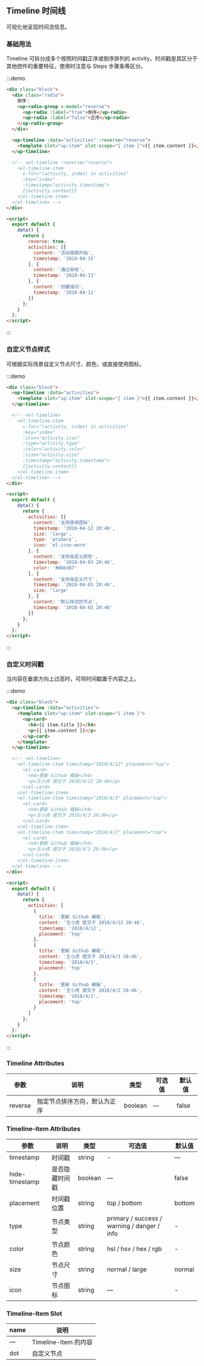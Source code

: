 ## Timeline 时间线

可视化地呈现时间流信息。

### 基础用法

Timeline 可拆分成多个按照时间戳正序或倒序排列的 activity，时间戳是其区分于其他控件的重要特征，使⽤时注意与 Steps 步骤条等区分。

:::demo
```html
<div class="block">
  <div class="radio">
    排序：
    <up-radio-group v-model="reverse">
      <up-radio :label="true">倒序</up-radio>
      <up-radio :label="false">正序</up-radio>
    </up-radio-group>
  </div>

  <up-timeline :data="activities" :reverse="reverse">
    <template slot="up:item" slot-scope="{ item }">{{ item.content }}</template>
  </up-timeline>

  <!-- <el-timeline :reverse="reverse">
    <el-timeline-item
      v-for="(activity, index) in activities"
      :key="index"
      :timestamp="activity.timestamp">
      {{activity.content}}
    </el-timeline-item>
  </el-timeline> -->
</div>

<script>
  export default {
    data() {
      return {
        reverse: true,
        activities: [{
          content: '活动按期开始',
          timestamp: '2018-04-15'
        }, {
          content: '通过审核',
          timestamp: '2018-04-13'
        }, {
          content: '创建成功',
          timestamp: '2018-04-11'
        }]
      };
    }
  };
</script>
```
:::

### ⾃定义节点样式

可根据实际场景⾃定义节点尺⼨、颜⾊，或直接使⽤图标。

:::demo
```html
<div class="block">
  <up-timeline :data="activities">
    <template slot="up:item" slot-scope="{ item }">{{ item.content }}</template>
  </up-timeline>

  <!-- <el-timeline>
    <el-timeline-item
      v-for="(activity, index) in activities"
      :key="index"
      :icon="activity.icon"
      :type="activity.type"
      :color="activity.color"
      :size="activity.size"
      :timestamp="activity.timestamp">
      {{activity.content}}
    </el-timeline-item>
  </el-timeline> -->
</div>

<script>
  export default {
    data() {
      return {
        activities: [{
          content: '支持使用图标',
          timestamp: '2018-04-12 20:46',
          size: 'large',
          type: 'primary',
          icon: 'el-icon-more'
        }, {
          content: '支持自定义颜色',
          timestamp: '2018-04-03 20:46',
          color: '#0bbd87'
        }, {
          content: '支持自定义尺寸',
          timestamp: '2018-04-03 20:46',
          size: 'large'
        }, {
          content: '默认样式的节点',
          timestamp: '2018-04-03 20:46'
        }]
      };
    }
  };
</script>
```
:::

### ⾃定义时间戳

当内容在垂直⽅向上过⾼时，可将时间戳置于内容之上。

:::demo
```html
<div class="block">
  <up-timeline :data="activities">
    <template slot="up:item" slot-scope="{ item }">
      <up-card>
        <h4>{{ item.title }}</h4>
        <p>{{ item.content }}</p>
      </up-card>
    </template>
  </up-timeline>

  <!-- <el-timeline>
    <el-timeline-item timestamp="2018/4/12" placement="top">
      <el-card>
        <h4>更新 Github 模板</h4>
        <p>王小虎 提交于 2018/4/12 20:46</p>
      </el-card>
    </el-timeline-item>
    <el-timeline-item timestamp="2018/4/3" placement="top">
      <el-card>
        <h4>更新 Github 模板</h4>
        <p>王小虎 提交于 2018/4/3 20:46</p>
      </el-card>
    </el-timeline-item>
    <el-timeline-item timestamp="2018/4/2" placement="top">
      <el-card>
        <h4>更新 Github 模板</h4>
        <p>王小虎 提交于 2018/4/2 20:46</p>
      </el-card>
    </el-timeline-item>
  </el-timeline> -->
</div>

<script>
  export default {
    data() {
      return {
        activities: [
          {
            title: '更新 Github 模板',
            content: '王小虎 提交于 2018/4/12 20:46',
            timestamp: '2018/4/12',
            placement: 'top'
          },
          {
            title: '更新 Github 模板',
            content: '王小虎 提交于 2018/4/3 20:46',
            timestamp: '2018/4/3',
            placement: 'top'
          },
          {
            title: '更新 Github 模板',
            content: '王小虎 提交于 2018/4/2 20:46',
            timestamp: '2018/4/2',
            placement: 'top'
          }
        ]
      };
    }
  };
</script>
```
:::

### Timeline Attributes
| 参数    | 说明                         | 类型    | 可选值 | 默认值 |
| ------- | ---------------------------- | ------- | ------ | ------ |
| reverse | 指定节点排序方向，默认为正序 | boolean | —      | false  |

### Timeline-item Attributes
| 参数           | 说明           | 类型    | 可选值                                      | 默认值 |
| -------------- | -------------- | ------- | ------------------------------------------- | ------ |
| timestamp      | 时间戳         | string  | -                                           | —      |
| hide-timestamp | 是否隐藏时间戳 | boolean | —                                           | false  |
| placement      | 时间戳位置     | string  | top / bottom                                | bottom |
| type           | 节点类型       | string  | primary / success / warning / danger / info | -      |
| color          | 节点颜色       | string  | hsl / hsv / hex / rgb                       | -      |
| size           | 节点尺寸       | string  | normal / large                              | normal |
| icon           | 节点图标       | string  | —                                           | -      |

### Timeline-Item Slot
| name | 说明                 |
| ---- | -------------------- |
| —    | Timeline-Item 的内容 |
| dot  | 自定义节点           |
